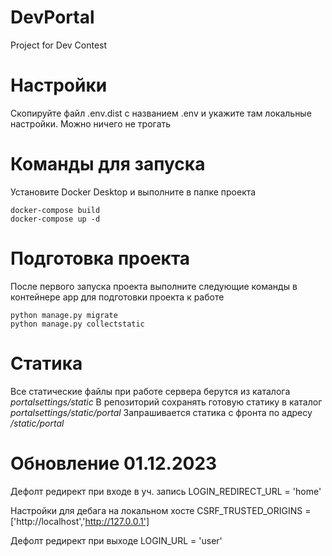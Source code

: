 # DevPortal
Project for Dev Contest

# Настройки
Скопируйте файл .env.dist с названием .env и укажите там локальные настройки. Можно ничего не трогать

# Команды для запуска
Установите Docker Desktop и выполните в папке проекта
```shell
docker-compose build
docker-compose up -d
```

# Подготовка проекта
После первого запуска проекта выполните следующие команды в контейнере app для подготовки проекта к работе
```shell
python manage.py migrate
python manage.py collectstatic
```

# Статика
Все статические файлы при работе сервера берутся из каталога *portalsettings/static*
В репозиторий сохранять готовую статику в каталог *portalsettings/static/portal*
Запрашивается статика с фронта по адресу */static/portal*

# Обновление 01.12.2023
Дефолт редирект при входе в уч. запись
LOGIN_REDIRECT_URL = 'home'

Настройки для дебага на локальном хосте
CSRF_TRUSTED_ORIGINS = ['http://localhost','http://127.0.0.1']

Дефолт редирект при выходе
LOGIN_URL = 'user'

